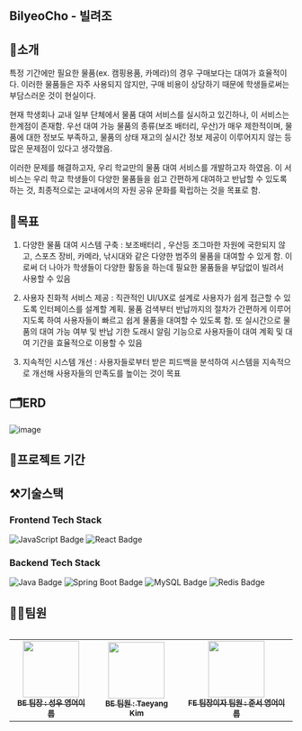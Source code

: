 ## BilyeoCho - 빌려조

## 🙋소개
특정 기간에만 필요한 물품(ex. 캠핑용품, 카메라)의 경우 구매보다는 대여가 효율적이다. 이러한 물품들은 자주 사용되지 않지만, 구매 비용이 상당하기 때문에 학생들로써는 부담스러운 것이 현실이다. 

 현재 학생회나 교내 일부 단체에서  물품 대여 서비스를 실시하고 있긴하나, 이 서비스는 한계점이 존재함. 우선 대여 가능 물품의 종류(보조 배터리, 우산)가 매우 제한적이며, 물품에 대한 정보도 부족하고, 물품의 상태 재고의 실시간 정보 제공이 이루어지지 않는 등 많은 문제점이 있다고 생각했음.

이러한 문제를 해결하고자, 우리 학교만의 물품 대여 서비스를 개발하고자 하였음. 이 서비스는 우리 학교 학생들이 다양한 물품들을 쉽고 간편하게 대여하고 반납할 수 있도록 하는 것, 최종적으로는 교내에서의 자원 공유 문화를 확립하는 것을 목표로 함. 


## 🚀목표
1. 다양한 물품 대여 시스템 구축 : 보조배터리 , 우산등 조그마한 자원에 국한되지 않고, 스포츠 장비, 카메라, 낚시대와 같은 다양한 범주의 물품을 대여할 수 있게 함. 이로써 더 나아가 학생들이 다양한 활동을 하는데 필요한 물품들을 부담없이 빌려서 사용할 수 있음

2. 사용자 친화적 서비스 제공 : 직관적인 UI/UX로 설계로 사용자가 쉽게 접근할 수 있도록 인터페이스를 설계할 계획. 물품 검색부터 반납까지의 절차가 간편하게 이루어지도록 하여 사용자들이 빠르고 쉽게 물품을 대여할 수 있도록 함. 또 실시간으로 물품의 대여 가능 여부 및 반납 기한 도래시 알림 기능으로 사용자들이 대여 계획 및 대여 기간을 효율적으로 이용할 수 있음
      
3. 지속적인 시스템 개선 : 사용자들로부터 받은 피드백을 분석하여 시스템을 지속적으로 개선해 사용자들의 만족도를 높이는 것이 목표

## 🗂️ERD
![image](https://github.com/user-attachments/assets/35dc8a9f-3596-4126-a6ec-a0cbcb8d6d39)

## 📆프로젝트 기간



## ⚒️기술스택

### Frontend Tech Stack
<p>
  <img src="https://img.shields.io/badge/JavaScript-F7DF1E?style=for-the-badge&logo=javascript&logoColor=black" alt="JavaScript Badge"/> 
  <img src="https://img.shields.io/badge/React-61DAFB?style=for-the-badge&logo=react&logoColor=black" alt="React Badge"/>
</p>

### Backend Tech Stack

<p>
  <img src="https://img.shields.io/badge/Java-007396?style=for-the-badge&logo=openjdk&logoColor=white" alt="Java Badge"/>
  <img src="https://img.shields.io/badge/Spring%20Boot-6DB33F?style=for-the-badge&logo=springboot&logoColor=white" alt="Spring Boot Badge"/>
  <img src="https://img.shields.io/badge/MySQL-4479A1?style=for-the-badge&logo=mysql&logoColor=white" alt="MySQL Badge"/>
  <img src="https://img.shields.io/badge/Redis-DC382D?style=for-the-badge&logo=redis&logoColor=white" alt="Redis Badge"/>
</p>


## 👯‍♂️팀원
<div style="overflow: hidden;">
  <table>
    <tbody>
      <tr>
        <td align="center">
          <a href="https://github.com/Sungw0o">
            <img src="https://github.com/user-attachments/assets/41b7f89f-817e-408a-8eba-ca3aab0b2c26" width="100px;" alt=""/><br />
            <sub><b>BE 팀장 : 성우 영어이름</b></sub>
          </a><br />
        </td>
        <td align="center">
          <a href="https://github.com/xxlsheep">
            <img src="https://github.com/user-attachments/assets/96b3992e-4f0d-48e4-bbc6-4b6ef1259ba2" width="100px;" alt=""/><br />
            <sub><b>BE 팀원 : Taeyang Kim</b></sub>
          </a><br />
        </td>
        <td align="center">
          <a href="https://github.com/HeyJunN">
            <img src="https://github.com/user-attachments/assets/dde32e60-2a25-4874-85f1-ac946a69068a" width="100px;" alt=""/><br />
            <sub><b>FE 팀장이자 팀원 : 준서 영어이름</b></sub>
          </a><br />
        </td>
      </tr>
    </tbody>
  </table>
</div>
